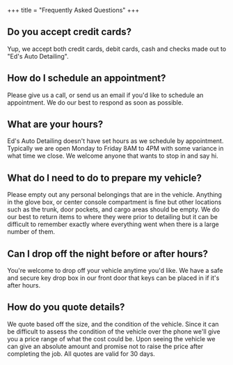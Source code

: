+++ 
title = "Frequently Asked Questions" 
+++

## Do you accept credit cards?

Yup, we accept both credit cards, debit cards, cash and checks made out to "Ed's Auto Detailing". 

## How do I schedule an appointment?

Please give us a call, or send us an email if you'd like to schedule an appointment. We do our best to respond as soon as possible.

## What are your hours?

Ed's Auto Detailing doesn't have set hours as we schedule by appointment. Typically we are open Monday to Friday 8AM to 4PM with some variance in what time we close. We welcome anyone that wants to stop in and say hi.

## What do I need to do to prepare my vehicle?

Please empty out any personal belongings that are in the vehicle. Anything in the glove box, or center console compartment is fine but other locations such as the trunk, door pockets, and cargo areas should be empty. We do our best to return items to where they were prior to detailing but it can be difficult to remember exactly where everything went when there is a large number of them. 

## Can I drop off the night before or after hours?

You're welcome to drop off your vehicle anytime you'd like. We have a safe and secure key drop box in our front door that keys can be placed in if it's after hours.

## How do you quote details?

We quote based off the size, and the condition of the vehicle. Since it can be difficult to assess the condition of the vehicle over the phone we'll give you a price range of what the cost could be. Upon seeing the vehicle we can give an absolute amount and promise not to raise the price after completing the job. All quotes are valid for 30 days.